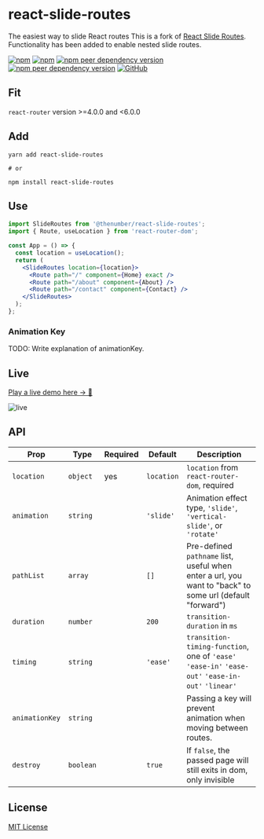 # react-slide-routes

The easiest way to slide React routes
This is a fork of [React Slide Routes](https://github.com/nanxiaobei/react-slide-routes). Functionality has been added to enable nested slide routes.

[![npm](https://img.shields.io/npm/v/react-slide-routes.svg?style=flat-square)](https://www.npmjs.com/package/@thenumber/react-slide-routes)
[![npm](https://img.shields.io/npm/dt/react-slide-routes?style=flat-square)](https://www.npmtrends.com/@thenumber/react-slide-routes)
[![npm peer dependency version](https://img.shields.io/npm/dependency-version/react-slide-routes/peer/react?style=flat-square)](https://github.com/facebook/react)
[![npm peer dependency version](https://img.shields.io/npm/dependency-version/react-slide-routes/peer/react-router?style=flat-square)](https://github.com/ReactTraining/react-router)
[![GitHub](https://img.shields.io/github/license/nanxiaobei/react-slide-routes?style=flat-square)](https://github.com/realfoto/react-slide-routes/blob/master/LICENSE)

## Fit

`react-router` version >=4.0.0 and <6.0.0

## Add

```shell script
yarn add react-slide-routes

# or

npm install react-slide-routes
```

## Use

```jsx
import SlideRoutes from '@thenumber/react-slide-routes';
import { Route, useLocation } from 'react-router-dom';

const App = () => {
  const location = useLocation();
  return (
    <SlideRoutes location={location}>
      <Route path="/" component={Home} exact />
      <Route path="/about" component={About} />
      <Route path="/contact" component={Contact} />
    </SlideRoutes>
  );
};
```

### Animation Key
TODO: Write explanation of animationKey.

## Live

[Play a live demo here → 🤳](https://codesandbox.io/s/react-slide-routes-bnzlu)

![live](live.gif)

## API

| Prop           | Type      | Required | Default    | Description                                                                                              |
| -----------    | --------- | -------- | ---------- | -------------------------------------------------------------------------------------------------------- |
| `location`     | `object`  | yes      | `location` | `location` from `react-router-dom`, required                                                             |
| `animation`    | `string`  |          | `'slide'`  | Animation effect type, `'slide'`, `'vertical-slide'`, or `'rotate'`                                      |
| `pathList`     | `array`   |          | `[]`       | Pre-defined `pathname` list, useful when enter a url, you want to "back" to some url (default "forward") |
| `duration`     | `number`  |          | `200`      | `transition-duration` in `ms`                                                                            |
| `timing`       | `string`  |          | `'ease'`   | `transition-timing-function`, one of `'ease'` `'ease-in'` `'ease-out'` `'ease-in-out'` `'linear'`        |
| `animationKey` | `string`  |          |            | Passing a key will prevent animation when moving between routes.                                         |
| `destroy`      | `boolean` |          | `true`     | If `false`, the passed page will still exits in dom, only invisible                                      |


## License

[MIT License](https://github.com/realfoto/react-slide-routes/blob/master/LICENSE)

